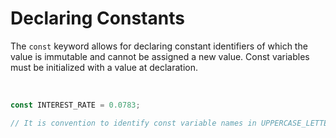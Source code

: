 # Declaring Constants

The `const` keyword allows for declaring constant identifiers of which the value is immutable and cannot be assigned a new value. Const variables must be initialized with a value at declaration.  

<br>

```JavaScript
const INTEREST_RATE = 0.0783;

// It is convention to identify const variable names in UPPERCASE_LETTERS separating words with an underscore 
```





